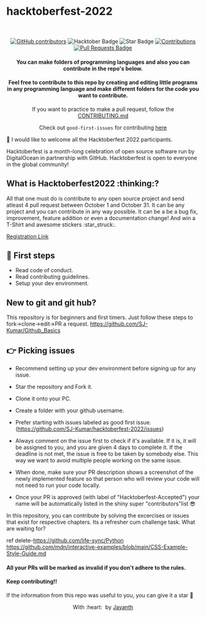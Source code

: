 # hacktoberfest-2022

<div align="center">

<br> <br>
<a href="https://github.com/SJ-Kumar/hacktoberfest2022/graphs/contributors"><img alt="GitHub contributors" src="https://img.shields.io/github/contributors/SJ-Kumar/hacktoberfest2022?color=2b9348"></a>
<img src="https://img.shields.io/badge/HacktoberFest-2022-blueviolet" alt="Hacktober Badge"/>
<img src="https://img.shields.io/static/v1?label=%E2%AD%90&message=If%20Useful&style=style=flat&color=BC4E99" alt="Star Badge"/>
<a href="https://github.com/SJ-Kumar" ><img src="https://img.shields.io/badge/Contributions-welcome-green.svg?style=flat&logo=github" alt="Contributions" /></a>
<a href="https://github.com/SJ-Kumar/hacktoberfest2022/pulls"><img src="https://img.shields.io/github/issues-pr/SJ-Kumar/hacktoberfest2022" alt="Pull Requests Badge"/></a>

<h4> You can make folders of programming languages and also you can contribute in the repo's below.</h4>

<h4> Feel free to contribute to this repo by creating and editing little programs in any programming language and make different folders for the code you want to contribute. </h4>

If you want to practice to make a pull request, follow the [CONTRIBUTING.md](/CONTRIBUTING.md)
  
Check out `good-first-issues` for contributing [here](https://github.com/SJ-Kumar/hacktoberfest2022/issues?q=is%3Aopen+is%3Aissue+label%3A%22good+first+issue%22)

</div>



👋 I would like to welcome all the Hacktoberfest 2022 participants.

Hacktoberfest is a month-long celebration of open source software run by DigitalOcean in partnership with GitHub. Hacktoberfest is open to everyone in the global community!

<h2>
 What is Hacktoberfest2022 :thinking:? 
</h2>
All that one must do is contribute to any open source project and send atleast 4 pull request between October 1 and October 31. It can be any project and you can contribute in any way possible. It can be a be a bug fix, improvement, feature addition  or even a documentation change! And win a T-Shirt and awesome stickers :star_struck:.

[Registration Link](https://hacktoberfest.digitalocean.com/)


## 🛫 First steps

* Read code of conduct.
* Read contributing guidelines.
* Setup your dev environment.

## New to git and git hub?
This repository is for beginners and first timers. Just follow these steps to fork->clone->edit->PR a request.
https://github.com/SJ-Kumar/Github_Basics

## 👉 Picking issues
* Recommend setting up your dev environment before signing up for any issue.

* Star the repository and Fork it.

* Clone it onto your PC.

* Create a folder with your github username.

* Prefer starting with issues labeled as good first issue.(https://github.com/SJ-Kumar/hacktoberfest-2022/issues)

* Always comment on the issue first to check if it's available. If it is, it will be assigned to you, and you are given 4 days to complete it. If the deadline is not met, the issue is free to be taken by somebody else. This way we want to avoid multiple people working on the same issue.

* When done, make sure your PR description shows a screenshot of the newly implemented feature so that person who will review your code will not need to run your code locally.

* Once your PR is approved (with label of "Hacktoberfest-Accepted") your name will be automatically listed in the shiny super "contributors"list 😎

In this repository, you can contribute by solving the excercises or issues that exist for respective chapters. Its a refresher cum challenge task. What are waiting for?













ref delete-https://github.com/life-sync/Python
https://github.com/mdn/interactive-examples/blob/main/CSS-Example-Style-Guide.md














#### All your PRs will be marked as invalid if you don't adhere to the rules.

#### Keep contributing!!

 If the information from this repo was useful to you, you can give it a star 🌟

<p align="center">
	With :heart: &nbsp;by <a href="sj-kumar.github.io/" target="_blank">Jayanth</a>
</p>
